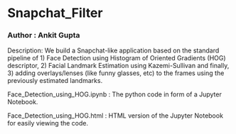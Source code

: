 # Snapchat_Filter

### Author : Ankit Gupta

Description: We build a Snapchat-like application based on the standard pipeline of 1) Face Detection using Histogram of Oriented Gradients (HOG) descriptor, 2) Facial Landmark Estimation using Kazemi-Sullivan and finally, 3) adding overlays/lenses (like funny glasses, etc) to the frames using the previously estimated landmarks.

Face_Detection_using_HOG.ipynb : The python code in form of a Jupyter Notebook.

Face_Detection_using_HOG.html : HTML version of the Jupyter Notebook for easily viewing the code.
